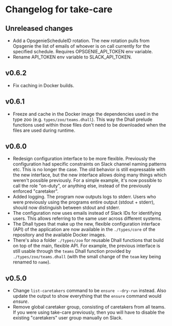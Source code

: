 # Changelog for take-care

## Unreleased changes

* Add a OpsgenieScheduleID rotation. The new rotation pulls from Opsgenie the
  list of emails of whoever is on call currently for the specified schedule.
  Requires OPSGENIE_API_TOKEN env variable.
* Rename API_TOKEN env variable to SLACK_API_TOKEN.

## v0.6.2

* Fix caching in Docker builds.

## v0.6.1

* Freeze and cache in the Docker image the dependencies used in the type zoo
  (e.g. `types/zoo/teams.dhall`). This way the Dhall prelude functions used
  within those files don't need to be downloaded when the files are used during
  runtime.

## v0.6.0

* Redesign configuration interface to be more flexible. Previously the
  configuration had specific constraints on Slack channel naming patterns etc.
  This is no longer the case. The old behavior is still expressable with the
  new interface, but the new interface allows doing many things which weren't
  possible previously. For a simple example, it's now possible to call the role
  "on-duty", or anything else, instead of the previously enforced "caretaker".
* Added logging. The program now outputs logs to stderr. Users who were
  previously using the programs entire output (stdout + stderr), should now
  distinguish between stdout and stderr.
* The configuration now uses emails instead of Slack IDs for identifying users.
  This allows referring to the same user across different systems.
* The Dhall types that make up the new, flexible configuration interface (API)
  of the application are now available in the `./types/core` of the repository
  and the available Docker images.
* There's also a folder `./types/zoo` for reusable Dhall functions that build
  on top of the main, flexible API. For example, the previous interface is
  still usable through the `teams` Dhall function provided by
  `./types/zoo/teams.dhall` (with the small change of the `team` key being
  renamed to `name`).

## v0.5.0

* Change `list-caretakers` command to be `ensure --dry-run` instead. Also
  update the output to show everything that the `ensure` command would
  _ensure_.
* Remove global caretaker group, consisting of caretakers from all teams.
  If you were using take-care previously, then you will have to disable
  the existing "caretakers" user group manually on Slack.
